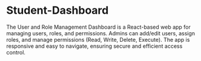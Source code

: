 # Student-Dashboard
The User and Role Management Dashboard is a React-based web app for managing users, roles, and permissions. Admins can add/edit users, assign roles, and manage permissions (Read, Write, Delete, Execute). The app is responsive and easy to navigate, ensuring secure and efficient access control.
